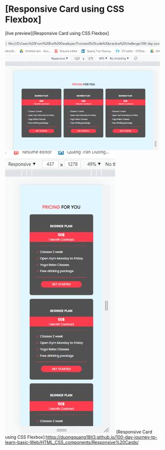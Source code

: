 # [Responsive Card using CSS Flexbox]
[live preview][Responsive Card using CSS Flexbox]

![](./desktop.png)
![](./mobie.png)
[Responsive Card using CSS Flexbox]:https://duongquang18it3.github.io/100-day-journey-to-learn-basic-Web/HTML_CSS_components/Responsive%20Cards/
